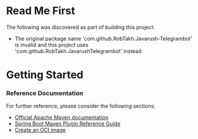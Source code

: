 # Read Me First
The following was discovered as part of building this project:

* The original package name 'com.github.RobTakh.Javarush-Telegrambot' is invalid and this project uses 'com.github.RobTakh.JavarushTelegrambot' instead.

# Getting Started

### Reference Documentation
For further reference, please consider the following sections:

* [Official Apache Maven documentation](https://maven.apache.org/guides/index.html)
* [Spring Boot Maven Plugin Reference Guide](https://docs.spring.io/spring-boot/docs/2.4.9/maven-plugin/reference/html/)
* [Create an OCI image](https://docs.spring.io/spring-boot/docs/2.4.9/maven-plugin/reference/html/#build-image)


